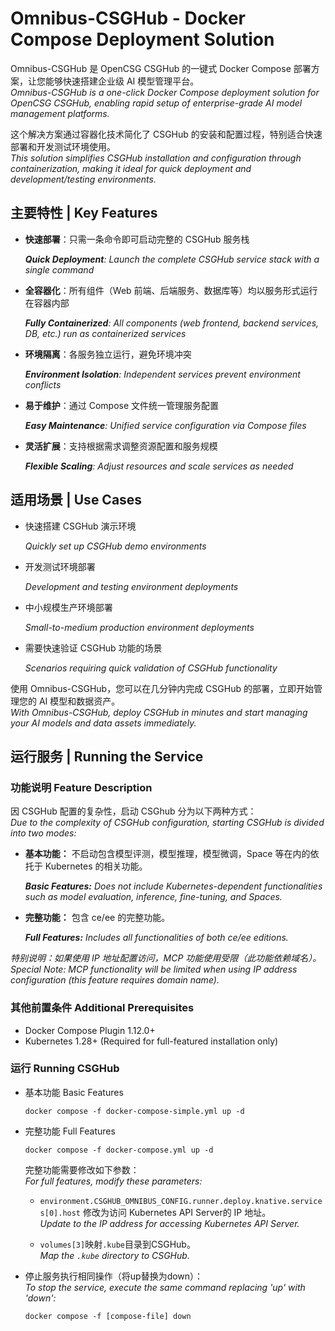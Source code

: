 # Omnibus-CSGHub - Docker Compose Deployment Solution

Omnibus-CSGHub 是 OpenCSG CSGHub 的一键式 Docker Compose 部署方案，让您能够快速搭建企业级 AI 模型管理平台。  
*Omnibus-CSGHub is a one-click Docker Compose deployment solution for OpenCSG CSGHub, enabling rapid setup of enterprise-grade AI model management platforms.*

这个解决方案通过容器化技术简化了 CSGHub 的安装和配置过程，特别适合快速部署和开发测试环境使用。  
*This solution simplifies CSGHub installation and configuration through containerization, making it ideal for quick deployment and development/testing environments.*

## 主要特性 | Key Features

- **快速部署**：只需一条命令即可启动完整的 CSGHub 服务栈  

    ***Quick Deployment**: Launch the complete CSGHub service stack with a single command*  

- **全容器化**：所有组件（Web 前端、后端服务、数据库等）均以服务形式运行在容器内部  

    ***Fully Containerized**: All components (web frontend, backend services, DB, etc.) run as containerized services*  

- **环境隔离**：各服务独立运行，避免环境冲突  

    ***Environment Isolation**: Independent services prevent environment conflicts*  

- **易于维护**：通过 Compose 文件统一管理服务配置  

    ***Easy Maintenance**: Unified service configuration via Compose files*  

- **灵活扩展**：支持根据需求调整资源配置和服务规模  

    ***Flexible Scaling**: Adjust resources and scale services as needed*  

## 适用场景 | Use Cases

- 快速搭建 CSGHub 演示环境  

    *Quickly set up CSGHub demo environments*  

- 开发测试环境部署  

    *Development and testing environment deployments*  

- 中小规模生产环境部署  

    *Small-to-medium production environment deployments*  

- 需要快速验证 CSGHub 功能的场景  

    *Scenarios requiring quick validation of CSGHub functionality*  

使用 Omnibus-CSGHub，您可以在几分钟内完成 CSGHub 的部署，立即开始管理您的 AI 模型和数据资产。  
*With Omnibus-CSGHub, deploy CSGHub in minutes and start managing your AI models and data assets immediately.*

## 运行服务 | Running the Service

### 功能说明 Feature Description

因 CSGHub 配置的复杂性，启动 CSGhub 分为以下两种方式：  
*Due to the complexity of CSGHub configuration, starting CSGHub is divided into two modes:*

- **基本功能：** 不启动包含模型评测，模型推理，模型微调，Space 等在内的依托于 Kubernetes 的相关功能。  

    ***Basic Features:** Does not include Kubernetes-dependent functionalities such as model evaluation, inference, fine-tuning, and Spaces.*

- **完整功能：** 包含 ce/ee 的完整功能。  

    ***Full Features:** Includes all functionalities of both ce/ee editions.*

*特别说明：如果使用 IP 地址配置访问，MCP 功能使用受限（此功能依赖域名）。*  
*Special Note: MCP functionality will be limited when using IP address configuration (this feature requires domain name).*

### 其他前置条件 Additional Prerequisites

- Docker Compose Plugin 1.12.0+  
- Kubernetes 1.28+ (Required for full-featured installation only)

### 运行 Running CSGHub

- 基本功能 Basic Features

    ```shell
    docker compose -f docker-compose-simple.yml up -d 
    ```

- 完整功能 Full Features

    ```shell
    docker compose -f docker-compose.yml up -d 
    ```

    完整功能需要修改如下参数：  
    *For full features, modify these parameters:*

    - `environment.CSGHUB_OMNIBUS_CONFIG.runner.deploy.knative.services[0].host` 修改为访问 Kubernetes API Server的 IP 地址。  
      *Update to the IP address for accessing Kubernetes API Server.*
    
    - `volumes[3]`映射`.kube`目录到CSGHub。  
      *Map the `.kube` directory to CSGHub.*

- 停止服务执行相同操作（将up替换为down）：  
    *To stop the service, execute the same command replacing 'up' with 'down':*

    ```shell
    docker compose -f [compose-file] down
    ```